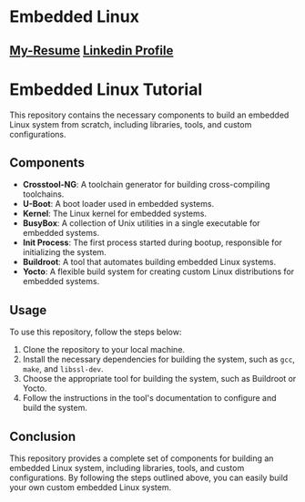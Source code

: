 # Embedded Linux
## [My-Resume](https://github.com/OmarAdelShalaan/My-Resume) [Linkedin Profile](https://www.linkedin.com/in/omar-adel-shalaan/)

# Embedded Linux Tutorial

This repository contains the necessary components to build an embedded Linux system from scratch, including libraries, tools, and custom configurations.

## Components

- **Crosstool-NG**: A toolchain generator for building cross-compiling toolchains.
- **U-Boot**: A boot loader used in embedded systems.
- **Kernel**: The Linux kernel for embedded systems.
- **BusyBox**: A collection of Unix utilities in a single executable for embedded systems.
- **Init Process**: The first process started during bootup, responsible for initializing the system.
- **Buildroot**: A tool that automates building embedded Linux systems.
- **Yocto**: A flexible build system for creating custom Linux distributions for embedded systems.

## Usage

To use this repository, follow the steps below:

1. Clone the repository to your local machine.
2. Install the necessary dependencies for building the system, such as `gcc`, `make`, and `libssl-dev`.
3. Choose the appropriate tool for building the system, such as Buildroot or Yocto.
4. Follow the instructions in the tool's documentation to configure and build the system.

## Conclusion

This repository provides a complete set of components for building an embedded Linux system, including libraries, tools, and custom configurations. By following the steps outlined above, you can easily build your own custom embedded Linux system.
